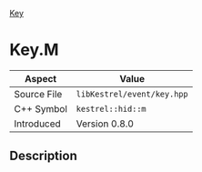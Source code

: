 [Key](index.md)
# Key.M
| Aspect | Value |
| --- | --- |
| Source File | `libKestrel/event/key.hpp` |
| C++ Symbol | `kestrel::hid::m` |
| Introduced | Version 0.8.0 |
## Description
